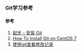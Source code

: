 ### Git学习参考

#### 参考
1. [起步 - 安装 Git](https://git-scm.com/book/zh/v1/%E8%B5%B7%E6%AD%A5-%E5%AE%89%E8%A3%85-Git)
2. [How To Install Git on CentOS 7](https://www.digitalocean.com/community/tutorials/how-to-install-git-on-centos-7)
3. [使用git查看修改记录](https://blog.csdn.net/u011559046/article/details/79296801)
   








